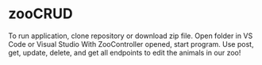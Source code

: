 # zooCRUD
To run application, clone repository or download zip file.
Open folder in VS Code or Visual Studio
With ZooController opened, start program.
Use post, get, update, delete, and get all endpoints to edit the animals in our zoo!
